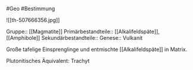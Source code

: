 #Geo #Bestimmung 

![[th-507666356.jpg]]

Gruppe:: [[Magmatite]]
Primärbestandteile:: [[Alkalifeldspäte]], [[Amphibole]]
Sekundärbestandteile:: 
Genese:: Vulkanit

Große tafelige Einsprenglinge und entmischte [[Alkalifeldspäte]] in Matrix.

Plutonitisches Äquivalent: Trachyt
